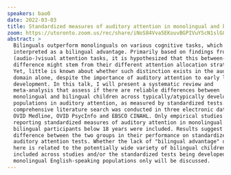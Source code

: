 ```yaml
---
speakers: bao0
date: 2022-03-03
title: Standardized measures of auditory attention in monolingual and bilingual children
zoom: https://utoronto.zoom.us/rec/share/iNoS84Vva5EKouvBGPIVuYScN1slG8g0BuaK2eTndDNNyNY--YAp9WxGMk4286qr.ULXb6u8an5UYiJIC
abstract: >
  Bilinguals outperform monolinguals on various cognitive tasks, which is often
  interpreted as a bilingual advantage. Primarily based on findings from
  (audio-)visual attention tasks, it is hypothesized that this between-group
  difference might stem from their different attention allocation strategies.
  Yet, little is known about whether such distinction exists in the auditory
  domain alone, despite the importance of auditory attention to early language
  development. In this talk, I will present a systematic review and
  meta-analysis that assess if there are reliable differences between
  monolingual and bilingual children across typically/atypically developing
  populations in auditory attention, as measured by standardized tests. A
  comprehensive literature search was conducted in three electronic databases:
  OVID Medline, OVID PsycInfo and EBSCO CINAHL. Only empirical studies
  reporting standardized measures of auditory attention in monolingual and
  bilingual participants below 18 years were included. Results suggest little
  difference between the two groups in their performance on standardized
  auditory attention tests. Whether the lack of "bilingual advantage" observed
  here is related to the potentially wide variety of bilingual children
  included across studies and/or the standardized tests being developed for
  monolingual English-speaking populations only will be discussed.
---
```

